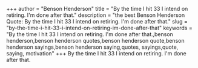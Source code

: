 +++
author = "Benson Henderson"
title = "By the time I hit 33 I intend on retiring. I'm done after that."
description = "the best Benson Henderson Quote: By the time I hit 33 I intend on retiring. I'm done after that."
slug = "by-the-time-i-hit-33-i-intend-on-retiring-im-done-after-that"
keywords = "By the time I hit 33 I intend on retiring. I'm done after that.,benson henderson,benson henderson quotes,benson henderson quote,benson henderson sayings,benson henderson saying,quotes, sayings,quote, saying, motivation"
+++
By the time I hit 33 I intend on retiring. I'm done after that.
